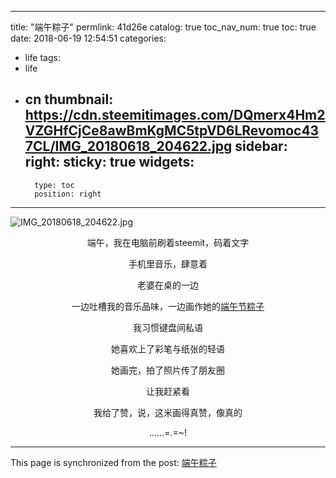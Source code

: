 
---
title: "端午粽子"
permlink: 41d26e
catalog: true
toc_nav_num: true
toc: true
date: 2018-06-19 12:54:51
categories:
- life
tags:
- life
- cn
thumbnail: https://cdn.steemitimages.com/DQmerx4Hm2VZGHfCjCe8awBmKgMC5tpVD6LRevomoc437CL/IMG_20180618_204622.jpg
sidebar:
    right:
        sticky: true
widgets:
    -
        type: toc
        position: right
---


![IMG_20180618_204622.jpg](https://cdn.steemitimages.com/DQmerx4Hm2VZGHfCjCe8awBmKgMC5tpVD6LRevomoc437CL/IMG_20180618_204622.jpg)

<center>

端午，我在电脑前刷着steemit，码着文字

手机里音乐，肆意着

老婆在桌的一边

一边吐槽我的音乐品味，一边画作她的[端午节粽子](https://steemit.com/cn-drawing/@moonfang/dragon-boat-festival)

我习惯键盘间私语

她喜欢上了彩笔与纸张的轻语

她画完，拍了照片传了朋友圈

让我赶紧看

我给了赞，说，这米画得真赞，像真的

......=.=~!

</center>

- - -

This page is synchronized from the post: [端午粽子](https://steemit.com/@yellowbird/41d26e)
